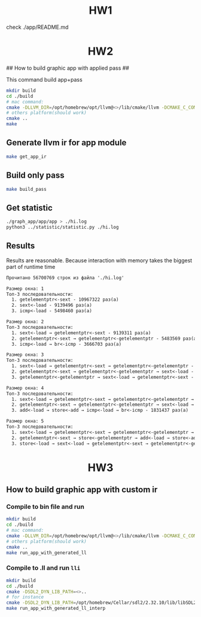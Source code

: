 <h1 style="text-align:center;">HW1</h1>
check ./app/README.md

<h1 style="text-align:center;">HW2</h1>
## How to build graphic app with applied pass ##

This command build app+pass
```bash 
mkdir build
cd ./build
# mac command:
cmake -DLLVM_DIR=/opt/homebrew/opt/llvm@<>/lib/cmake/llvm -DCMAKE_C_COMPILER=/opt/homebrew/opt/llvm@<>/bin/clang -DCMAKE_CXX_COMPILER=/opt/homebrew/opt/llvm@<>/bin/clang++ -DCMAKE_EXPORT_COMPILE_COMMANDS=ON ..
# others platform(should work)
cmake ..
make
```
## Generate llvm ir for app module ##
```bash
make get_app_ir
```

## Build only pass ##
```bash
make build_pass
```

## Get statistic ##
```bash
./graph_app/app/app > ./hi.log
python3 ../statistic/statistic.py ./hi.log
```

## Results ##
Results are reasonable. Because interaction with memory takes the biggest part of runtime time
```txt
Прочитано 56700769 строк из файла './hi.log'

Размер окна: 1
Топ-3 последовательности:
  1. getelementptr<-sext - 10967322 раз(а)
  2. sext<-load - 9139496 раз(а)
  3. icmp<-load - 5498460 раз(а)

Размер окна: 2
Топ-3 последовательности:
  1. sext<-load → getelementptr<-sext - 9139311 раз(а)
  2. getelementptr<-sext → getelementptr<-getelementptr - 5483569 раз(а)
  3. icmp<-load → br<-icmp - 3666703 раз(а)

Размер окна: 3
Топ-3 последовательности:
  1. sext<-load → getelementptr<-sext → getelementptr<-getelementptr - 5483569 раз(а)
  2. getelementptr<-sext → getelementptr<-getelementptr → sext<-load - 3655742 раз(а)
  3. getelementptr<-getelementptr → sext<-load → getelementptr<-sext - 3655742 раз(а)

Размер окна: 4
Топ-3 последовательности:
  1. sext<-load → getelementptr<-sext → getelementptr<-getelementptr → sext<-load - 3655742 раз(а)
  2. getelementptr<-sext → getelementptr<-getelementptr → sext<-load → getelementptr<-sext - 3655742 раз(а)
  3. add<-load → store<-add → icmp<-load → br<-icmp - 1831437 раз(а)

Размер окна: 5
Топ-3 последовательности:
  1. sext<-load → getelementptr<-sext → getelementptr<-getelementptr → sext<-load → getelementptr<-sext - 3655742 раз(а)
  2. getelementptr<-sext → store<-getelementptr → add<-load → store<-add → icmp<-load - 1828087 раз(а)
  3. store<-load → sext<-load → getelementptr<-sext → getelementptr<-getelementptr → sext<-load - 1827902 раз(а)
```

<h1 style="text-align:center;">HW3</h1>

## How to build graphic app with custom ir ##

### Compile to bin file and run
```bash 
mkdir build
cd ./build
# mac command:
cmake -DLLVM_DIR=/opt/homebrew/opt/llvm@<>/lib/cmake/llvm -DCMAKE_C_COMPILER=/opt/homebrew/opt/llvm@<>/bin/clang -DCMAKE_CXX_COMPILER=/opt/homebrew/opt/llvm@<>/bin/clang++ -DCMAKE_EXPORT_COMPILE_COMMANDS=ON ..
# others platform(should work)
cmake ..
make run_app_with_generated_ll
```
### Compile to .ll and run `lli`
```bash 
mkdir build
cd ./build
cmake -DSDL2_DYN_LIB_PATH=<>..
# for instance
cmake -DSDL2_DYN_LIB_PATH=/opt/homebrew/Cellar/sdl2/2.32.10/lib/libSDL2.dylib..
make run_app_with_generated_ll_interp
